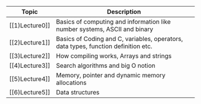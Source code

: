 | Topic          | Description                                                                        |
| -------------- | ---------------------------------------------------------------------------------- |
| [[1)Lecture0]] | Basics of computing and information like number systems, ASCII and binary          |
| [[2)Lecture1]] | Basics of Coding and C, variables, operators, data types, function definition etc. |
| [[3)Lecture2]] | How compiling works, Arrays and strings                                            |
| [[4)Lecture3]] | Search algorithms and big O notion                                                 |
| [[5)Lecture4]] | Memory, pointer and dynamic memory allocations                                     |
| [[6)Lecture5]] | Data structures                                                                    |
